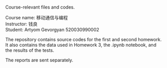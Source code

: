 #
Course-relevant files and codes. <br />

Course name: 移动通信与编程 <br />
Instructor: 钱良 <br />
Student: Artyom Gevorgyan 520030990002 <br />

The repository contains source codes for the first and second homework. <br />
It also contains the data used in Homework 3, the .ipynb notebook, and <br />
the results of the tests. <br />

The reports are sent separately. 
